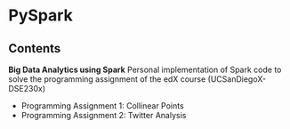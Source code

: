 # PySpark
## Contents

**Big Data Analytics using Spark**
Personal implementation of Spark code to solve the programming assignment of the edX course (UCSanDiegoX-DSE230x)
- Programming Assignment 1: Collinear Points
- Programming Assignment 2: Twitter Analysis